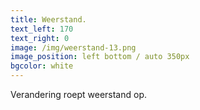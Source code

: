 ```yaml
---
title: Weerstand.
text_left: 170
text_right: 0
image: /img/weerstand-13.png
image_position: left bottom / auto 350px
bgcolor: white
---
```


Verandering roept weerstand op.
